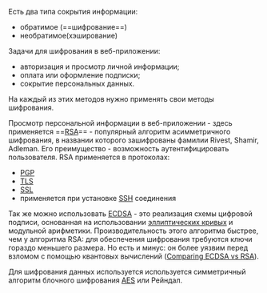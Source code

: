Есть два типа сокрытия информации:
 - обратимое (==шифрование==)
 - необратимое(хэширование)

Задачи для шифрования в веб-приложении:
 - авторизация и просмотр личной информации;
 - оплата или оформление подписки;
 - сокрытие персональных данных.

На каждый из этих методов нужно применять свои методы шифрования.

Просмотр персональной информации в веб-приложении - здесь применяется ==[RSA](https://ru.wikipedia.org/wiki/RSA)== - популярный алгоритм асимметричного шифрования, в названии которого зашифрованы фамилии Rivest, Shamir, Adleman. Его преимущество - возможность аутентифицировать пользователя. RSA применяется в протоколах:
 - [PGP](https://ru.wikipedia.org/wiki/PGP)
 - [TLS](https://ru.wikipedia.org/wiki/TLS)
 - [SSL](https://ru.wikipedia.org/wiki/SSL)
 - применяется при установке [SSH](https://ru.wikipedia.org/wiki/SSH) соединения

Так же можно использовать [ECDSA](https://ru.wikipedia.org/wiki/ECDSA) - это реализация схемы цифровой подписи, основанная на использовании [эллиптических кривых](https://ru.wikipedia.org/wiki/%D0%AD%D0%BB%D0%BB%D0%B8%D0%BF%D1%82%D0%B8%D1%87%D0%B5%D1%81%D0%BA%D0%B0%D1%8F_%D0%BA%D1%80%D0%B8%D0%BF%D1%82%D0%BE%D0%B3%D1%80%D0%B0%D1%84%D0%B8%D1%8F) и модульной арифметики. Производительность этого алгоритма быстрее, чем у алгоритма RSA: для обеспечения шифрования требуются ключи гораздо меньшего размера. Но есть и минус: он более уязвим перед взломом с помощью квантовых вычислений ([Comparing ECDSA vs RSA](https://www.ssl.com/article/comparing-ecdsa-vs-rsa/)).

Для шифрования данных используется используется симметричный алгоритм блочного шифрования [AES](https://ru.wikipedia.org/wiki/Advanced_Encryption_Standard) или Рейндал. 
